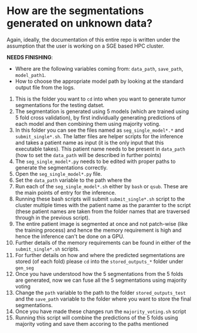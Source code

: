 # How are the segmentations generated on unknown data?
Again, ideally, the documentation of this entire repo is written under the assumption that the user is working on a SGE based HPC cluster.

**NEEDS FINISHING**: 
- Where are the following variables coming from: `data_path`, `save_path`, `model_path1`.
- How to choose the appropriate model path by looking at the standard output file from the logs.

1. This is the folder you want to `cd` into when you want to generate tumor segmentations for the testing datset.
2. The segmentation is generated using 5 models (which are trained using 5 fold cross validation), by first individually generating predictions of each model and then combining them using majority voting.
3. In this folder you can see the files named as `seg_single_model*.*` and `submit_single*.sh`. The latter files are helper scripts for the inference and takes a patient name as input (it is the only input that this executable takes). This patient name needs to be present in `data_path` (how to set the `data_path` will be described in further points)
4. The `seg_single_model*.py` needs to be edited with proper paths to generate the segmentations correctly.
5. Open the `seg_single_model*.py` file.
6. Set the `data_path` variable to the path where the 
5. Run each of the `seg_single_model*.sh` either by `bash` or `qsub`. These are the main points of entry for the inference. 
6. Running these bash scripts will submit `submit_single*.sh` script to the cluster multiple times with the patient name as the paramter to the script (these patient names are taken from the folder names that are traversed through in the previous script).
7. The entire patient image is segmented at once and not patch-wise (like the training process) and hence the memory requirement is high and hence the inference can't be done on a GPU.
8. Further details of the memory requirements can be found in either of the `submit_single*.sh` scripts.
9. For further details on how and where the predicted segmentations are stored (of each fold) please `cd` into the `stored_outputs_*` folder under `gen_seg`
10. Once you have understood how the 5 segmentations from the 5 folds are generated, now we can fuse all the 5 segmentations using majority voting 
11. Change the `path` variable to the path to the folder `stored_outputs_test` and the `save_path` variable to the folder where you want to store the final segmentations.
12. Once you have made these changes run the `majority_voting.sh` script 
13. Running this script will combine the predictions of the 5 folds using majority voting and save them accoring to the paths mentioned 
